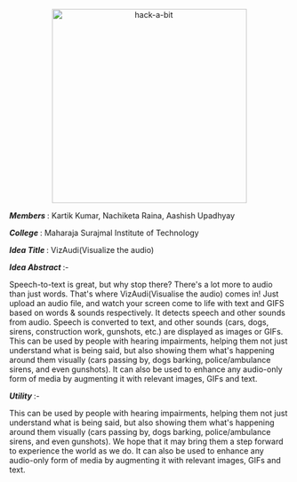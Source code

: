 <p align="center">
  <img src="https://www.hackabit.in/images/title+%20teqip.png" width="350" alt="hack-a-bit">
</p>
<p><strong><em> Members </em></strong> : Kartik Kumar, Nachiketa Raina, Aashish Upadhyay </p> 
<p><strong><em> College </em></strong> : Maharaja Surajmal Institute of Technology </p> 
<p><strong><em> Idea Title </em></strong> : VizAudi(Visualize the audio) </p>  
<p><strong><em> Idea Abstract </em></strong> :- </p>  
<p>Speech-to-text is great, but why stop there? There's a lot more to audio than just words. That's where VizAudi(Visualise the audio) comes in! Just upload an audio file, and watch your screen come to life with text and GIFS based on words & sounds respectively.
It detects speech and other sounds from audio. Speech is converted to text, and other sounds (cars, dogs, sirens, construction work, gunshots, etc.) are displayed as images or GIFs. This can be used by people with hearing impairments, helping them not just understand what is being said, but also showing them what's happening around them visually (cars passing by, dogs barking, police/ambulance sirens, and even gunshots). It can also be used to enhance any audio-only form of media by augmenting it with relevant images, GIFs and text.</p>

<p><strong><em> Utility </em></strong> :-  
<p>This can be used by people with hearing impairments, helping them not just understand what is being said, but also showing them what's happening around them visually (cars passing by, dogs barking, police/ambulance sirens, and even gunshots). We hope that it may bring them a step forward to experience the world as we do. It can also be used to enhance any audio-only form of media by augmenting it with relevant images, GIFs and text.</p>
